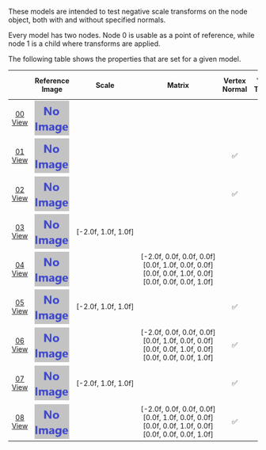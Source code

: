 These models are intended to test negative scale transforms on the node object, both with and without specified normals.  

Every model has two nodes. Node 0 is usable as a point of reference, while node 1 is a child where transforms are applied.  

The following table shows the properties that are set for a given model.  

|   | Reference Image | Scale | Matrix | Vertex Normal | Vertex Tangent | Normal Texture | Base Color Texture | Metallic Roughness Texture |
| :---: | :---: | :---: | :---: | :---: | :---: | :---: | :---: | :---: |
| [00](Node_NegativeScale_00.gltf)<br>[View](https://sandbox.babylonjs.com/) | <img src="ReferenceImages/Node_NegativeScale_00.png" align="middle"> |   |   |   |   |   |   |   |
| [01](Node_NegativeScale_01.gltf)<br>[View](https://sandbox.babylonjs.com/) | <img src="ReferenceImages/Node_NegativeScale_01.png" align="middle"> |   |   | :white_check_mark: |   | <img src="Textures/Normal_Nodes.png" height="72" width="72" align="middle"> | <img src="Textures/BaseColor_Nodes.png" height="72" width="72" align="middle"> | <img src="Textures/MetallicRoughness_Nodes.png" height="72" width="72" align="middle"> |
| [02](Node_NegativeScale_02.gltf)<br>[View](https://sandbox.babylonjs.com/) | <img src="ReferenceImages/Node_NegativeScale_02.png" align="middle"> |   |   | :white_check_mark: | :white_check_mark: | <img src="Textures/Normal_Nodes.png" height="72" width="72" align="middle"> | <img src="Textures/BaseColor_Nodes.png" height="72" width="72" align="middle"> | <img src="Textures/MetallicRoughness_Nodes.png" height="72" width="72" align="middle"> |
| [03](Node_NegativeScale_03.gltf)<br>[View](https://sandbox.babylonjs.com/) | <img src="ReferenceImages/Node_NegativeScale_03.png" align="middle"> | [-2.0f,&nbsp;1.0f,&nbsp;1.0f] |   |   |   |   |   |   |
| [04](Node_NegativeScale_04.gltf)<br>[View](https://sandbox.babylonjs.com/) | <img src="ReferenceImages/Node_NegativeScale_04.png" align="middle"> |   | [-2.0f,&nbsp;0.0f,&nbsp;0.0f,&nbsp;0.0f]<br>[0.0f,&nbsp;1.0f,&nbsp;0.0f,&nbsp;0.0f]<br>[0.0f,&nbsp;0.0f,&nbsp;1.0f,&nbsp;0.0f]<br>[0.0f,&nbsp;0.0f,&nbsp;0.0f,&nbsp;1.0f]<br> |   |   |   |   |   |
| [05](Node_NegativeScale_05.gltf)<br>[View](https://sandbox.babylonjs.com/) | <img src="ReferenceImages/Node_NegativeScale_05.png" align="middle"> | [-2.0f,&nbsp;1.0f,&nbsp;1.0f] |   | :white_check_mark: |   | <img src="Textures/Normal_Nodes.png" height="72" width="72" align="middle"> | <img src="Textures/BaseColor_Nodes.png" height="72" width="72" align="middle"> | <img src="Textures/MetallicRoughness_Nodes.png" height="72" width="72" align="middle"> |
| [06](Node_NegativeScale_06.gltf)<br>[View](https://sandbox.babylonjs.com/) | <img src="ReferenceImages/Node_NegativeScale_06.png" align="middle"> |   | [-2.0f,&nbsp;0.0f,&nbsp;0.0f,&nbsp;0.0f]<br>[0.0f,&nbsp;1.0f,&nbsp;0.0f,&nbsp;0.0f]<br>[0.0f,&nbsp;0.0f,&nbsp;1.0f,&nbsp;0.0f]<br>[0.0f,&nbsp;0.0f,&nbsp;0.0f,&nbsp;1.0f]<br> | :white_check_mark: |   | <img src="Textures/Normal_Nodes.png" height="72" width="72" align="middle"> | <img src="Textures/BaseColor_Nodes.png" height="72" width="72" align="middle"> | <img src="Textures/MetallicRoughness_Nodes.png" height="72" width="72" align="middle"> |
| [07](Node_NegativeScale_07.gltf)<br>[View](https://sandbox.babylonjs.com/) | <img src="ReferenceImages/Node_NegativeScale_07.png" align="middle"> | [-2.0f,&nbsp;1.0f,&nbsp;1.0f] |   | :white_check_mark: | :white_check_mark: | <img src="Textures/Normal_Nodes.png" height="72" width="72" align="middle"> | <img src="Textures/BaseColor_Nodes.png" height="72" width="72" align="middle"> | <img src="Textures/MetallicRoughness_Nodes.png" height="72" width="72" align="middle"> |
| [08](Node_NegativeScale_08.gltf)<br>[View](https://sandbox.babylonjs.com/) | <img src="ReferenceImages/Node_NegativeScale_08.png" align="middle"> |   | [-2.0f,&nbsp;0.0f,&nbsp;0.0f,&nbsp;0.0f]<br>[0.0f,&nbsp;1.0f,&nbsp;0.0f,&nbsp;0.0f]<br>[0.0f,&nbsp;0.0f,&nbsp;1.0f,&nbsp;0.0f]<br>[0.0f,&nbsp;0.0f,&nbsp;0.0f,&nbsp;1.0f]<br> | :white_check_mark: | :white_check_mark: | <img src="Textures/Normal_Nodes.png" height="72" width="72" align="middle"> | <img src="Textures/BaseColor_Nodes.png" height="72" width="72" align="middle"> | <img src="Textures/MetallicRoughness_Nodes.png" height="72" width="72" align="middle"> |
 
